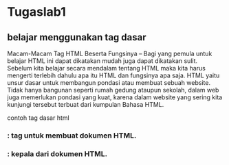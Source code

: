 # Tugaslab1
## belajar menggunakan tag dasar
Macam-Macam Tag HTML Beserta Fungsinya – Bagi yang pemula untuk belajar HTML ini dapat dikatakan mudah juga dapat dikatakan sulit. Sebelum kita belajar secara mendalam tentang HTML maka kita harus mengerti terlebih dahulu apa itu HTML dan fungsinya apa saja. HTML yaitu unsur dasar untuk membangun pondasi atau membuat sebuah website. Tidak hanya bangunan seperti rumah gedung ataupun sekolah, dalam web juga memerlukan pondasi yang kuat, karena dalam website yang sering kita kunjungi tersebut terbuat dari kumpulan Bahasa HTML.

contoh tag dasar html

### <html> : tag untuk membuat dokumen HTML.
### <head> : kepala dari dokumen HTML.
### <title> : tag yang berguna untuk membuat judul dari sebuah halaman.
### <body> : tag yang digunakan untuk menampilkan isi dokumen HTML.
### <p> : tag untuk membuat paragraph.

![Gambar 1](ss/123.png)

### tampilan akhir dari gambar di atas

![Gambar 2](ss/1122.png)
